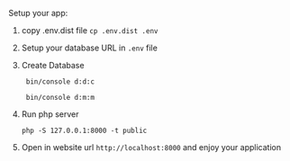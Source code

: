 Setup your app:

1. copy .env.dist file
    `cp .env.dist .env`
2. Setup your database URL in `.env` file

3. Create Database

    ``` bin/console d:d:c```

    ``` bin/console d:m:m```

4. Run php server

    ```php -S 127.0.0.1:8000 -t public```
 
5. Open in website url `http://localhost:8000` and enjoy your application